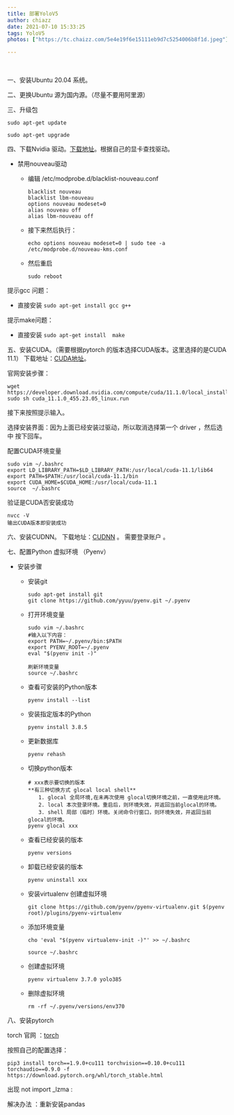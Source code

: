 ```yaml
---
title: 部署YoloV5
author: chiazz
date: 2021-07-10 15:33:25
tags: YoloV5
photos: ["https://tc.chaizz.com/5e4e19f6e15111eb9d7c5254006b8f1d.jpeg"]

---
```


​                                    

<!--more-->

一、安装Ubuntu 20.04 系统。

二、更换Ubuntu 源为国内源。（尽量不要用阿里源）

三、升级包

```shell
sudo apt-get update    
```

```shell
sudo apt-get upgrade
```

四、下载Nvidia 驱动。[下载地址](https://www.nvidia.cn/content/DriverDownload-March2009/confirmation.php?url=/XFree86/Linux-x86_64/460.84/NVIDIA-Linux-x86_64-460.84.run&lang=cn&type=TITAN)。根据自己的显卡查找驱动。

- 禁用nouveau驱动
  
  - 编辑 /etc/modprobe.d/blacklist-nouveau.conf 
    
    ```
    blacklist nouveau
    blacklist lbm-nouveau
    options nouveau modeset=0
    alias nouveau off
    alias lbm-nouveau off
    ```
  
  - 接下来然后执行：
    
    ```shell
    echo options nouveau modeset=0 | sudo tee -a /etc/modprobe.d/nouveau-kms.conf
    ```
  
  - 然后重启
    
    ```shell
    sudo reboot
    ```

提示gcc 问题：

- 直接安装  `sudo apt-get install gcc g++`

提示make问题：

- 直接安装 `sudo apt-get install  make`

五、安装CUDA。（需要根据pytorch 的版本选择CUDA版本。这里选择的是CUDA 11.1）  下载地址：[CUDA地址](https://developer.nvidia.com/cuda-11.1.0-download-archive?target_os=Linux&target_arch=x86_64&target_distro=Ubuntu&target_version=2004&target_type=runfilelocal)。

官网安装步骤：

```shell
wget https://developer.download.nvidia.com/compute/cuda/11.1.0/local_installers/cuda_11.1.0_455.23.05_linux.run
sudo sh cuda_11.1.0_455.23.05_linux.run
```

接下来按照提示输入。

选择安装界面：因为上面已经安装过驱动，所以取消选择第一个 driver ，然后选中 按下回车。

配置CUDA环境变量

```shell
sudo vim ~/.bashrc
export LD_LIBRARY_PATH=$LD_LIBRARY_PATH:/usr/local/cuda-11.1/lib64
export PATH=$PATH:/usr/local/cuda-11.1/bin
export CUDA_HOME=$CUDA_HOME:/usr/local/cuda-11.1
source  ~/.bashrc
```

验证是CUDA否安装成功

```
nvcc -V
输出CUDA版本即安装成功
```

六、安装CUDNN。 下载地址：[CUDNN]() 。 需要登录账户 。

七、配置Python 虚拟环境 （Pyenv）

- 安装步骤
  
  - 安装git
    
    ```shell
    sudo apt-get install git    
    git clone https://github.com/yyuu/pyenv.git ~/.pyenv
    ```
  
  - 打开环境变量
    
    ```shell
    sudo vim ~/.bashrc
    #输入以下内容：
    export PATH=~/.pyenv/bin:$PATH
    export PYENV_ROOT=~/.pyenv
    eval "$(pyenv init -)"
    ```
    
    ```shell
    刷新环境变量
    source ~/.bashrc
    ```
  
  - 查看可安装的Python版本
    
    ```
    pyenv install --list
    ```
  
  - 安装指定版本的Python
    
    ```
    pyenv install 3.8.5
    ```
  
  - 更新数据库
    
    ```
    pyenv rehash
    ```
  
  - 切换python版本
    
    ```
    # xxx表示要切换的版本
    **有三种切换方式 glocal local shell**
    　　1. glocal 全局环境,在未再次使用 glocal切换环境之前，一直使用此环境。
    　　2. local 本次登录环境。重启后，则环境失效，并返回当前glocal的环境。
    　　3. shell 局部（临时）环境。关闭命令行窗口，则环境失效，并返回当前glocal的环境。
    pyenv glocal xxx  
    ```
  
  - 查看已经安装的版本
    
    ```
    pyenv versions
    ```
  
  - 卸载已经安装的版本
    
    ```
    pyenv uninstall xxx
    ```
  
  - 安装virtualenv   创建虚拟环境
    
    ```
    git clone https://github.com/pyenv/pyenv-virtualenv.git $(pyenv root)/plugins/pyenv-virtualenv
    ```
  
  - 添加环境变量
    
    ```
    cho 'eval "$(pyenv virtualenv-init -)"' >> ~/.bashrc
    
    source ~/.bashrc
    ```
  
  - 创建虚拟环境
    
    ```
    pyenv virtualenv 3.7.0 yolo385
    ```
  
  - 删除虚拟环境
    
    ```
    rm -rf ~/.pyenv/versions/env370
    ```

八、安装pytorch

torch 官网 ：[torch](https://pytorch.org/)

按照自己的配置选择：

```
pip3 install torch==1.9.0+cu111 torchvision==0.10.0+cu111 torchaudio==0.9.0 -f https://download.pytorch.org/whl/torch_stable.html
```

出现 not import _lzma :

解决办法 ：重新安装pandas
